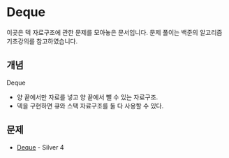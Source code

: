 # Deque

이곳은 덱 자료구조에 관한 문제를 모아놓은 문서입니다. 문제 풀이는 백준의 알고리즘 기초강의를 참고하였습니다.

## 개념

Deque

* 양 끝에서만 자료를 넣고 양 끝에서 뺄 수 있는 자료구조.
* 덱을 구현하면 큐와 스택 자료구조를 둘 다 사용할 수 있다.

## 문제

- [Deque](./deque) - Silver 4